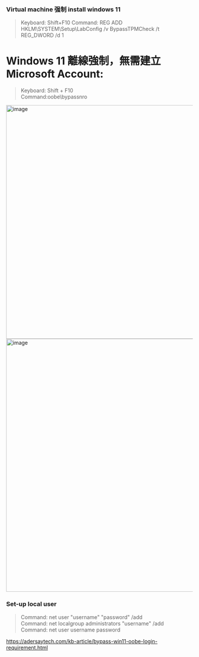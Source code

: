 ### Virtual machine 强制 install windows 11
> Keyboard: Shift+F10 
> Command: REG ADD HKLM\SYSTEM\Setup\LabConfig /v BypassTPMCheck /t REG_DWORD /d 1


# Windows 11 離線強制，無需建立Microsoft Account:  
> Keyboard: Shift + F10  
> Command:oobe\bypassnro
<img width="917" height="630" alt="image" src="https://github.com/user-attachments/assets/e88f2bfe-097a-40ec-a056-f4b38821c88e" />
<img width="919" height="682" alt="image" src="https://github.com/user-attachments/assets/4b69b9b3-484b-4a20-a2e7-973d16466ba7" />


### Set-up local user  

> Command: net user "username" "password" /add  
> Command: net localgroup administrators "username" /add  
> Command: net user username password  


https://adersaytech.com/kb-article/bypass-win11-oobe-login-requirement.html
